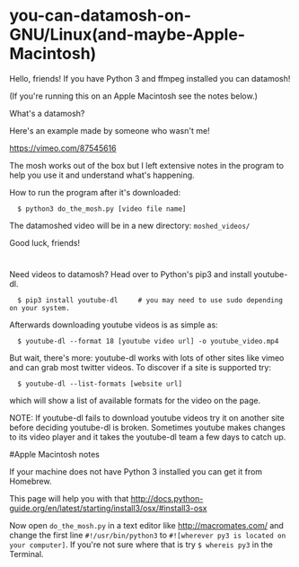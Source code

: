 # you-can-datamosh-on-GNU/Linux(and-maybe-Apple-Macintosh)

Hello, friends! If you have Python 3 and ffmpeg installed you can datamosh!

(If you're running this on an Apple Macintosh see the notes below.)

What's a datamosh?

Here's an example made by someone who wasn't me!

https://vimeo.com/87545616

The mosh works out of the box but I left extensive notes in the program to help you use it and understand what's happening.

How to run the program after it's downloaded:

`  $ python3 do_the_mosh.py [video file name]`
  
The datamoshed video will be in a new directory: `moshed_videos/`

Good luck, friends!

#

Need videos to datamosh? Head over to Python's pip3 and install youtube-dl.

`  $ pip3 install youtube-dl     # you may need to use sudo depending on your system.`
  
Afterwards downloading youtube videos is as simple as:

`  $ youtube-dl --format 18 [youtube video url] -o youtube_video.mp4`

But wait, there's more: youtube-dl works with lots of other sites like vimeo and can grab most twitter videos.
To discover if a site is supported try:

`  $ youtube-dl --list-formats [website url]`
  
which will show a list of available formats for the video on the page.

NOTE: If youtube-dl fails to download youtube videos try it on another site before deciding youtube-dl is broken.
Sometimes youtube makes changes to its video player and it takes the youtube-dl team a few days to catch up.

#Apple Macintosh notes

If your machine does not have Python 3 installed you can get it from Homebrew.

This page will help you with that http://docs.python-guide.org/en/latest/starting/install3/osx/#install3-osx

Now open `do_the_mosh.py` in a text editor like http://macromates.com/ and change the first line `#!/usr/bin/python3` to `#![wherever py3 is located on your computer]`. If you're not sure where that is try `$ whereis py3` in the Terminal.
